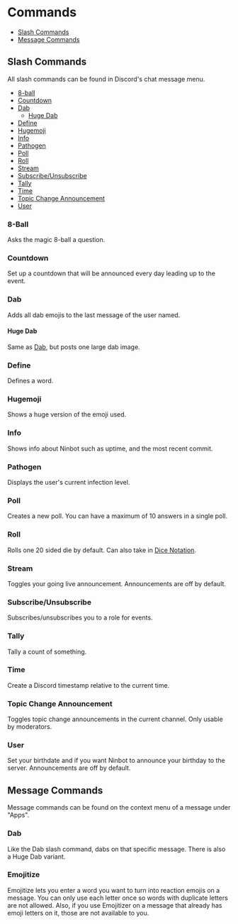 # Commands

* [Slash Commands](#slash-commands)
* [Message Commands](#message-commands)

## Slash Commands

All slash commands can be found in Discord's chat message menu.

* [8-ball](#8-ball)
* [Countdown](#countdown)
* [Dab](#dab)
    * [Huge Dab](#huge-dab)
* [Define](#define)
* [Hugemoji](#hugemoji)
* [Info](#info)
* [Pathogen](#pathogen)
* [Poll](#poll)
* [Roll](#roll)
* [Stream](#stream)
* [Subscribe/Unsubscribe](#subscribeunsubscribe)
* [Tally](#tally)
* [Time](#time)
* [Topic Change Announcement](#topic-change-announcement)
* [User](#user)

### 8-Ball

Asks the magic 8-ball a question.

### Countdown

Set up a countdown that will be announced every day leading up to the event.

### Dab

Adds all dab emojis to the last message of the user named.

#### Huge Dab

Same as [Dab](#dab), but posts one large dab image.

### Define

Defines a word.

### Hugemoji

Shows a huge version of the emoji used.

### Info

Shows info about Ninbot such as uptime, and the most recent commit.

### Pathogen

Displays the user's current infection level.

### Poll

Creates a new poll. You can have a maximum of 10 answers in a single poll.

### Roll

Rolls one 20 sided die by default. Can also take in [Dice Notation](https://en.wikipedia.org/wiki/Dice_notation).

### Stream

Toggles your going live announcement. Announcements are off by default.

### Subscribe/Unsubscribe

Subscribes/unsubscribes you to a role for events.

### Tally

Tally a count of something.

### Time

Create a Discord timestamp relative to the current time.

### Topic Change Announcement

Toggles topic change announcements in the current channel. Only usable by moderators.

### User

Set your birthdate and if you want Ninbot to announce your birthday to the server. Announcements are off by default.

## Message Commands

Message commands can be found on the context menu of a message under "Apps".

### Dab

Like the Dab slash command, dabs on that specific message. There is also a Huge Dab variant.

### Emojitize

Emojitize lets you enter a word you want to turn into reaction emojis on a message. You can only use each letter once so
words with duplicate letters are not allowed. Also, if you use Emojitizer on a message that already has emoji letters on
it, those are not available to you.

